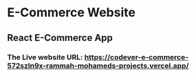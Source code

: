 # E-Commerce Website
## React E-Commerce App
### The Live website URL: https://codever-e-commerce-572szln9x-rammah-mohameds-projects.vercel.app/
